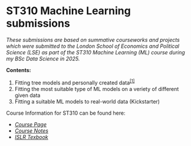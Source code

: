 # ST310 Machine Learning submissions
*These submissions are based on summative courseworks and projects which were submitted to the London School of Economics and Political Science (LSE) as part of the ST310 Machine Learning (ML) course during my BSc Data Science in 2025.*


**Contents:**

1. Fitting tree models and personally created data<sup>[[1]](https://github.com/Oliver-Liles/ST310_Machine_Learning_submissions/tree/main/1_Tree_Models)</sup>
2. Fitting the most suitable type of ML models on a veriety of different given data
3. Fitting a suitable ML models to real-world data (Kickstarter)


Course Information for ST310 can be found here:

- [*Course Page*](https://www.lse.ac.uk/resources/calendar2024-2025/courseGuides/ST/2024_ST310.htm)
- [*Course Notes*](https://ml4ds.com/)
- [*ISLR Texbook*](https://www.statlearning.com/)


